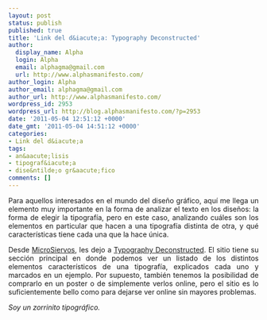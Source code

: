```yaml
---
layout: post
status: publish
published: true
title: 'Link del d&iacute;a: Typography Deconstructed'
author:
  display_name: Alpha
  login: Alpha
  email: alphagma@gmail.com
  url: http://www.alphasmanifesto.com/
author_login: Alpha
author_email: alphagma@gmail.com
author_url: http://www.alphasmanifesto.com/
wordpress_id: 2953
wordpress_url: http://blog.alphasmanifesto.com/?p=2953
date: '2011-05-04 12:51:12 +0000'
date_gmt: '2011-05-04 14:51:12 +0000'
categories:
- Link del d&iacute;a
tags:
- an&aacute;lisis
- tipograf&iacute;a
- dise&ntilde;o gr&aacute;fico
comments: []
---
```

<p style="text-align: justify;">Para aquellos interesados en el mundo del dise&ntilde;o gr&aacute;fico, aqu&iacute; me llega un elemento muy importante en la forma de analizar el texto en los dise&ntilde;os: la forma de elegir la tipograf&iacute;a, pero en este caso, analizando cu&aacute;les son los elementos en particular que hacen a una tipograf&iacute;a distinta de otra, y qu&eacute; caracter&iacute;sticas tiene cada una que la hace &uacute;nica.</p>
<p style="text-align: justify;">Desde <a href="http://www.microsiervos.com/archivo/arte-y-diseno/tipografia-deconstruida.html">MicroSiervos</a>, les dejo a <a href="http://www.typographydeconstructed.com/">Typography Deconstructed</a>. El sitio tiene su secci&oacute;n principal en donde podemos ver un listado de los distintos elementos caracter&iacute;sticos de una tipograf&iacute;a, explicados cada uno y marcados en un ejemplo. Por supuesto, tambi&eacute;n tenemos la posibilidad de comprarlo en un poster o de simplemente verlos online, pero el sitio es lo suficientemente bello como para dejarse ver online sin mayores problemas.</p>
<p style="text-align: justify;"><em>Soy un zorrinito tipogr&aacute;fico.</em></p>
